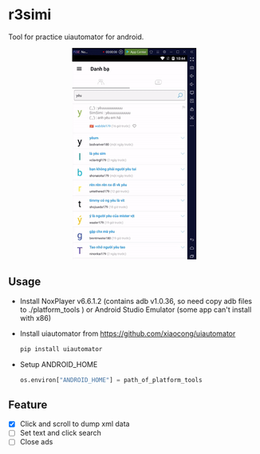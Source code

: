 # r3simi

Tool for practice uiautomator for android.
<p align="center"><img src="img/demo.gif"/></p>

## Usage
- Install NoxPlayer v6.6.1.2 (contains adb v1.0.36, so need copy adb files to ./platform_tools ) or Android Studio Emulator (some app can't install with x86)

- Install uiautomator from https://github.com/xiaocong/uiautomator
    ```bash
    pip install uiautomator
    ```
- Setup ANDROID_HOME
    ```python
    os.environ["ANDROID_HOME"] = path_of_platform_tools
    ```
## Feature
- [x] Click and scroll to dump xml data
- [ ] Set text and click search
- [ ] Close ads
